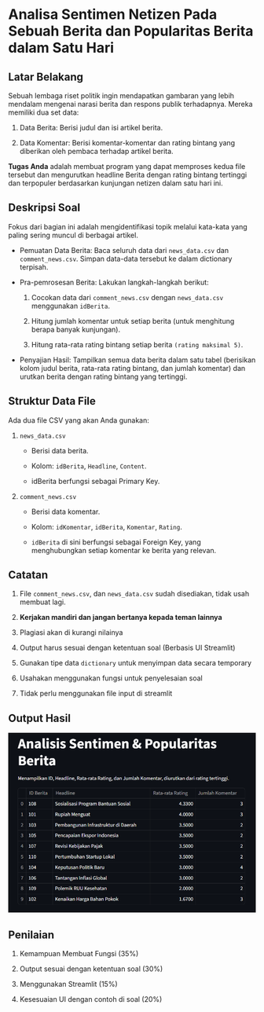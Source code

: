 # Analisa Sentimen Netizen Pada Sebuah Berita dan Popularitas Berita dalam Satu Hari

## Latar Belakang

Sebuah lembaga riset politik ingin mendapatkan gambaran yang lebih mendalam mengenai narasi berita dan respons publik terhadapnya. Mereka memiliki dua set data:

1. Data Berita: Berisi judul dan isi artikel berita.

2. Data Komentar: Berisi komentar-komentar dan rating bintang yang diberikan oleh pembaca terhadap artikel berita.

**Tugas Anda** adalah membuat program yang dapat memproses kedua file tersebut dan mengurutkan headline Berita dengan rating bintang tertinggi dan terpopuler berdasarkan kunjungan netizen dalam satu hari ini.

## Deskripsi Soal

Fokus dari bagian ini adalah mengidentifikasi topik melalui kata-kata yang paling sering muncul di berbagai artikel.

- Pemuatan Data Berita: Baca seluruh data dari `news_data.csv` dan `comment_news.csv`. Simpan data-data tersebut ke dalam dictionary terpisah.

- Pra-pemrosesan Berita: Lakukan langkah-langkah berikut:

  1. Cocokan data dari `comment_news.csv` dengan `news_data.csv` menggunakan `idBerita`.

  2. Hitung jumlah komentar untuk setiap berita (untuk menghitung berapa banyak kunjungan).

  3. Hitung rata-rata rating bintang setiap berita `(rating maksimal 5)`.

- Penyajian Hasil: Tampilkan semua data berita dalam satu tabel (berisikan kolom judul berita, rata-rata rating bintang, dan jumlah komentar) dan urutkan berita dengan rating bintang yang tertinggi.

## Struktur Data File

Ada dua file CSV yang akan Anda gunakan:

1. `news_data.csv`

   - Berisi data berita.

   - Kolom: `idBerita`, `Headline`, `Content`.

   - idBerita berfungsi sebagai Primary Key.

2. `comment_news.csv`

   - Berisi data komentar.

   - Kolom: `idKomentar`, `idBerita`, `Komentar`, `Rating`.

   - `idBerita` di sini berfungsi sebagai Foreign Key, yang menghubungkan setiap komentar ke berita yang relevan.

## Catatan

1. File `comment_news.csv`, dan `news_data.csv` sudah disediakan, tidak usah membuat lagi.

2. **Kerjakan mandiri dan jangan bertanya kepada teman lainnya**

3. Plagiasi akan di kurangi nilainya

4. Output harus sesuai dengan ketentuan soal (Berbasis UI Streamlit)

5. Gunakan tipe data `dictionary` untuk menyimpan data secara temporary

6. Usahakan menggunakan fungsi untuk penyelesaian soal

7. Tidak perlu menggunakan file input di streamlit

## Output Hasil

![Output UI](output_ui.png)

## Penilaian

1. Kemampuan Membuat Fungsi (35%)

2. Output sesuai dengan ketentuan soal (30%)

3. Menggunakan Streamlit (15%)

4. Kesesuaian UI dengan contoh di soal (20%)

